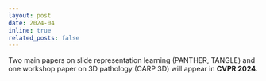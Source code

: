 ```yaml
---
layout: post
date: 2024-04
inline: true
related_posts: false
---
```


Two main papers on slide representation learning (PANTHER, TANGLE) and one workshop paper on 3D pathology (CARP 3D) will appear in  **CVPR 2024**.
